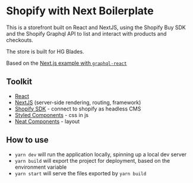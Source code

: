 # Shopify with Next Boilerplate

This is a storefront built on React and NextJS, using the Shopify Buy SDK and the Shopify Graphql API to list and interact with products and checkouts.

The store is built for HG Blades.

Based on the [Next.js example with `graphql-react`](https://github.com/vercel/next.js/tree/canary/examples/with-graphql-react)


## Toolkit
- [React](reactjs.org/)
- [NextJS](https://nextjs.org) (server-side rendering, routing, framework)
- [Shopify SDK](https://shopify.github.io/js-buy-sdk/) - connect to shopify as headless CMS
- [Styled Components](https://styled-components.com/) - css in js
- [Neat Components](https://github.com/magicink/neat-components) - layout

## How to use

- `yarn dev` will run the application locally, spinning up a local dev server
- `yarn build` will export the project for deployment, based on the environment variable
- `yarn start` will serve the files exported by `yarn build`